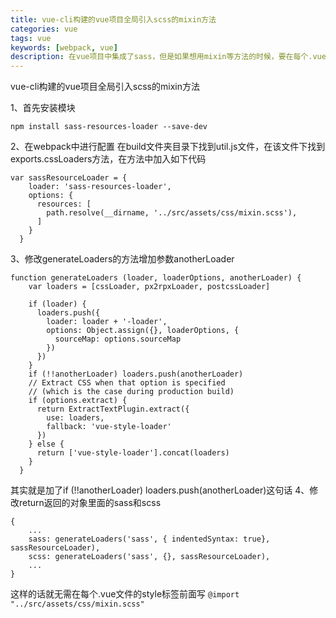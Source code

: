 ```yaml
---
title: vue-cli构建的vue项目全局引入scss的mixin方法
categories: vue
tags: vue
keywords: [webpack, vue]
description: 在vue项目中集成了sass，但是如果想用mixin等方法的时候，要在每个.vue文件的style标签里面引入@import "../src/assets/css/mixin.scss"，次篇文章就是为了解决这个通点
---
```

vue-cli构建的vue项目全局引入scss的mixin方法

1、首先安装模块

```
npm install sass-resources-loader --save-dev
```
2、在webpack中进行配置
在build文件夹目录下找到util.js文件，在该文件下找到exports.cssLoaders方法，在方法中加入如下代码

```
var sassResourceLoader = {
    loader: 'sass-resources-loader',
    options: {
      resources: [
        path.resolve(__dirname, '../src/assets/css/mixin.scss'),
      ]
    }
  }
```
3、修改generateLoaders的方法增加参数anotherLoader

```
function generateLoaders (loader, loaderOptions, anotherLoader) {
    var loaders = [cssLoader, px2rpxLoader, postcssLoader]

    if (loader) {
      loaders.push({
        loader: loader + '-loader',
        options: Object.assign({}, loaderOptions, {
          sourceMap: options.sourceMap
        })
      })
    }
    if (!!anotherLoader) loaders.push(anotherLoader)
    // Extract CSS when that option is specified
    // (which is the case during production build)
    if (options.extract) {
      return ExtractTextPlugin.extract({
        use: loaders,
        fallback: 'vue-style-loader'
      })
    } else {
      return ['vue-style-loader'].concat(loaders)
    }
  }
```
其实就是加了if (!!anotherLoader) loaders.push(anotherLoader)这句话
4、修改return返回的对象里面的sass和scss

```
{
    ...
    sass: generateLoaders('sass', { indentedSyntax: true}, sassResourceLoader),
    scss: generateLoaders('sass', {}, sassResourceLoader),
    ...
}
```
这样的话就无需在每个.vue文件的style标签前面写
`@import "../src/assets/css/mixin.scss"`



